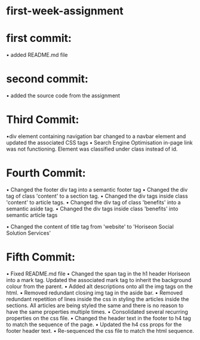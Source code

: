 # first-week-assignment

# first commit:

• added README.md file

# second commit:

• added the source code from the assignment

# Third Commit:

•div element containing navigation bar changed to a navbar element and updated the associated CSS tags
• Search Engine Optimisation in-page link was not functioning. Element was classified under class instead of id.

# Fourth Commit:

• Changed the footer div tag into a semantic footer tag
• Changed the div tag of class 'content' to a section tag.
• Changed the div tags inside class 'content' to article tags.
• Changed the div tag of class 'benefits' into a semantic aside tag.
• Changed the div tags inside class 'benefits' into semantic article tags

• Changed the content of title tag from 'website' to 'Horiseon Social Solution Services'

# Fifth Commit:

• Fixed README.md file
• Changed the span tag in the h1 header Horiseon into a mark tag. Updated the associated mark tag to inherit the background colour from the parent.
• Added alt descriptions onto all the img tags on the html.
• Removed redundant closing img tag in the aside bar.
• Removed redundant repetition of lines inside the css in styling the articles inside the sections. All articles are being styled the same and there is no reason to have the same properties multiple times.
• Consolidated several recurring properties on the css file.
• Changed the header text in the footer to h4 tag to match the sequence of the page.
• Updated the h4 css props for the footer header text.
• Re-sequenced the css file to match the html sequence.
